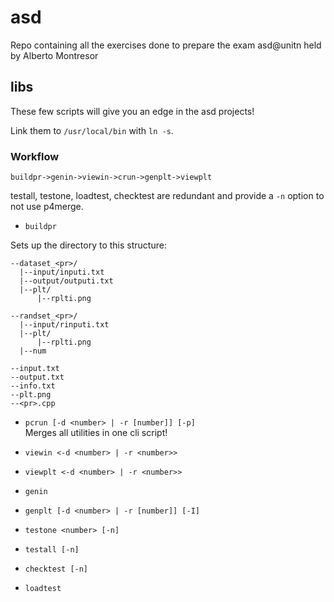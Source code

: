 # asd
Repo containing all the exercises done to prepare the exam asd@unitn held by Alberto Montresor

## libs
These few scripts will give you an edge in the asd projects!

Link them to `/usr/local/bin` with `ln -s`.

### Workflow

`buildpr->genin->viewin->crun->genplt->viewplt`

testall, testone, loadtest, checktest are redundant and provide a `-n` option to not use p4merge.

- `buildpr`

Sets up the directory to this structure:

```
--dataset_<pr>/
  |--input/inputi.txt
  |--output/outputi.txt
  |--plt/
      |--rplti.png

--randset_<pr>/
  |--input/rinputi.txt
  |--plt/
      |--rplti.png
  |--num

--input.txt
--output.txt
--info.txt
--plt.png
--<pr>.cpp
```

- `pcrun [-d <number> | -r [number]] [-p]`  
Merges all utilities in one cli script!

- `viewin <-d <number> | -r <number>>`

- `viewplt <-d <number> | -r <number>>`

- `genin`

- `genplt [-d <number> | -r [number]] [-I]`

- `testone <number> [-n]`

- `testall [-n]`

- `checktest [-n]`

- `loadtest`
